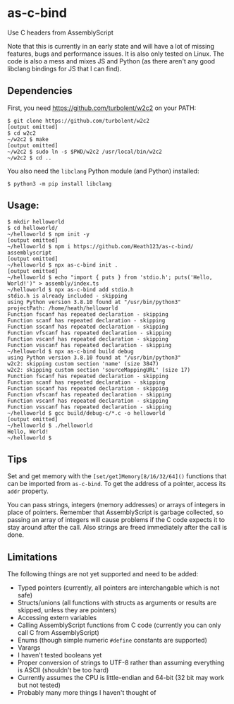 # as-c-bind
Use C headers from AssemblyScript

Note that this is currently in an early state and will have a lot of missing features, bugs and performance issues. It is also only tested on Linux. The code is also a mess and mixes JS and Python (as there aren't any good libclang bindings for JS that I can find).

## Dependencies

First, you need https://github.com/turbolent/w2c2 on your PATH:

```
$ git clone https://github.com/turbolent/w2c2
[output omitted]
$ cd w2c2
~/w2c2 $ make
[output omitted]
~/w2c2 $ sudo ln -s $PWD/w2c2 /usr/local/bin/w2c2
~/w2c2 $ cd ..
```

You also need the `libclang` Python module (and Python) installed:

```
$ python3 -m pip install libclang
```

## Usage:

```
$ mkdir helloworld
$ cd helloworld/
~/helloworld $ npm init -y
[output omitted]
~/helloworld $ npm i https://github.com/Heath123/as-c-bind/ assemblyscript
[output omitted]
~/helloworld $ npx as-c-bind init .
[output omitted]
~/helloworld $ echo "import { puts } from 'stdio.h'; puts('Hello, World!')" > assembly/index.ts
~/helloworld $ npx as-c-bind add stdio.h
stdio.h is already included - skipping
using Python version 3.8.10 found at "/usr/bin/python3"
projectPath: /home/heath/helloworld
Function fscanf has repeated declaration - skipping
Function scanf has repeated declaration - skipping
Function sscanf has repeated declaration - skipping
Function vfscanf has repeated declaration - skipping
Function vscanf has repeated declaration - skipping
Function vsscanf has repeated declaration - skipping
~/helloworld $ npx as-c-bind build debug
using Python version 3.8.10 found at "/usr/bin/python3"
w2c2: skipping custom section 'name' (size 3847)
w2c2: skipping custom section 'sourceMappingURL' (size 17)
Function fscanf has repeated declaration - skipping
Function scanf has repeated declaration - skipping
Function sscanf has repeated declaration - skipping
Function vfscanf has repeated declaration - skipping
Function vscanf has repeated declaration - skipping
Function vsscanf has repeated declaration - skipping
~/helloworld $ gcc build/debug-c/*.c -o helloworld
[output omitted]
~/helloworld $ ./helloworld
Hello, World!
~/helloworld $
```

## Tips

Set and get memory with the `[set/get]Memory[8/16/32/64]()` functions that can be imported from `as-c-bind`. To get the address of a pointer, access its `addr` property.

You can pass strings, integers (memory addresses) or arrays of integers in place of pointers. Remember that AssemblyScript is garbage collected, so passing an array of integers will cause problems if the C code expects it to stay around after the call. Also strings are freed immediately after the call is done.

## Limitations

The following things are not yet supported and need to be added:

- Typed pointers (currently, all pointers are interchangable which is not safe)
- Structs/unions (all functions with structs as arguments or results are skipped, unless they are pointers)
- Accessing extern variables
- Calling AssemblyScript functions from C code (currently you can only call C from AssemblyScript)
- Enums (though simple numeric `#define` constants are supported)
- Varargs
- I haven't tested booleans yet
- Proper conversion of strings to UTF-8 rather than assuming everything is ASCII (shouldn't be too hard)
- Currently assumes the CPU is little-endian and 64-bit (32 bit may work but not tested)
- Probably many more things I haven't thought of
